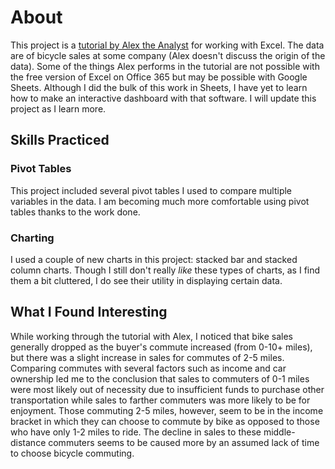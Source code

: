 # About

This project is a [tutorial by Alex the Analyst](https://youtu.be/opJgMj1IUrc) for working with Excel. The data are of bicycle sales at some company (Alex doesn't discuss the origin of the data). Some of the things Alex performs in the tutorial are not possible with the free version of Excel on Office 365 but may be possible with Google Sheets. Although I did the bulk of this work in Sheets, I have yet to learn how to make an interactive dashboard with that software. I will update this project as I learn more.

## Skills Practiced

### Pivot Tables

This project included several pivot tables I used to compare multiple variables in the data. I am becoming much more comfortable using pivot tables thanks to the work done.

### Charting

I used a couple of new charts in this project: stacked bar and stacked column charts. Though I still don't really *like* these types of charts, as I find them a bit cluttered, I do see their utility in displaying certain data.

## What I Found Interesting

While working through the tutorial with Alex, I noticed that bike sales generally dropped as the buyer's commute increased (from 0-10+ miles), but there was a slight increase in sales for commutes of 2-5 miles. Comparing commutes with several factors such as income and car ownership led me to the conclusion that sales to commuters of 0-1 miles were most likely out of necessity due to insufficient funds to purchase other transportation while sales to farther commuters was more likely to be for enjoyment. Those commuting 2-5 miles, however, seem to be in the income bracket in which they can choose to commute by bike as opposed to those who have only 1-2 miles to ride. The decline in sales to these middle-distance commuters seems to be caused more by an assumed lack of time to choose bicycle commuting.

